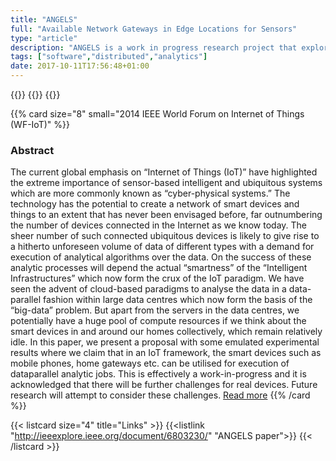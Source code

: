```yaml
---
title: "ANGELS"
full: "Available Network Gateways in Edge Locations for Sensors"
type: "article"
description: "ANGELS is a work in progress research project that explores the idea of utilising smart edge devices for performing certain portions of the data analysis tasks in IoT."
tags: ["software","distributed","analytics"]
date: 2017-10-11T17:56:48+01:00
---
```


{{<card size="4" small="Wikipedia" style="info">}}
{{<description>}}
{{</card>}}

{{% card size="8" small="2014 IEEE World Forum on Internet of Things (WF-IoT)" %}}
### Abstract
The current global emphasis on “Internet of Things (IoT)” have highlighted the extreme importance of sensor-based intelligent and ubiquitous systems which are more commonly known as “cyber-physical systems.” The technology has the potential to create a network of smart devices and things to an extent that has never been envisaged before, far outnumbering the number of devices connected in the Internet as we know today. The sheer number of such connected ubiquitous devices is likely to give rise to a hitherto unforeseen volume of data of different types with a demand for execution of analytical algorithms over the data. On the success of these analytic processes will depend the actual “smartness” of the “Intelligent Infrastructures” which now form the crux of the IoT paradigm. We have seen the advent of cloud-based paradigms to analyse the data in a data-parallel fashion within large data centres which now form the basis of the “big-data” problem. But apart from the servers in the data centres, we potentially have a huge pool of compute resources if we think about the smart devices in and around our homes collectively, which remain relatively idle. In this paper, we present a proposal with some emulated experimental results where we claim that in an IoT framework, the smart devices such as mobile phones, home gateways etc. can be utilised for execution of dataparallel analytic jobs. This is effectively a work-in-progress and it is acknowledged that there will be further challenges for real devices. Future research will attempt to consider these challenges. [Read more](https://www.researchgate.net/publication/271482280_ANGELS_for_distributed_analytics_in_IoT)
{{% /card %}}

{{< listcard size="4" title="Links" >}}
    {{<listlink "http://ieeexplore.ieee.org/document/6803230/" "ANGELS paper">}}
{{< /listcard >}}
